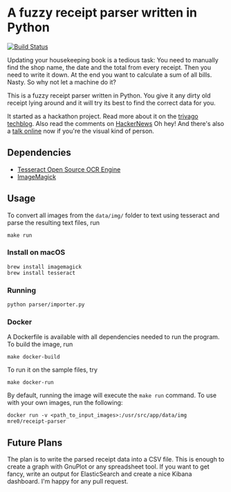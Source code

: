 # A fuzzy receipt parser written in Python  

[![Build Status](https://travis-ci.org/mre/receipt-parser.svg?branch=master)](https://travis-ci.org/mre/receipt-parser)  
  
Updating your housekeeping book is a tedious task: You need to manually find the shop name, the date and the total from every receipt. Then you need to write it down. At the end you want to calculate a sum of all bills. Nasty. So why not let a machine do it?

This is a fuzzy receipt parser written in Python. You give it any dirty old receipt lying around and it will try its best to find the correct data for you.

It started as a hackathon project. Read more about it on the [trivago techblog](http://tech.trivago.com/2015/10/06/python_receipt_parser/).
Also read the comments on [HackerNews](https://news.ycombinator.com/item?id=10338199)
Oh hey! And there's also a [talk online](https://www.youtube.com/watch?v=TuDeUsIlJz4) now if you're the visual kind of person.

## Dependencies

* [Tesseract Open Source OCR Engine](https://github.com/tesseract-ocr/tesseract)
* [ImageMagick](http://www.imagemagick.org/script/index.php)

## Usage

To convert all images from the `data/img/` folder to text using tesseract and parse the resulting text files, run

```
make run
```

### Install on macOS

```
brew install imagemagick
brew install tesseract
```

### Running 

```
python parser/importer.py
```

### Docker

A Dockerfile is available with all dependencies needed to run the program.  
To build the image, run

```
make docker-build
```

To run it on the sample files, try

```
make docker-run
```

By default, running the image will execute the `make run` command. To use with your own images, run the following:

```
docker run -v <path_to_input_images>:/usr/src/app/data/img mre0/receipt-parser
```

## Future Plans

The plan is to write the parsed receipt data into a CSV file. This is enough to create a graph with GnuPlot or any spreadsheet tool. If you want to get fancy, write an output for ElasticSearch and create a nice Kibana dashboard. I'm happy for any pull request.


